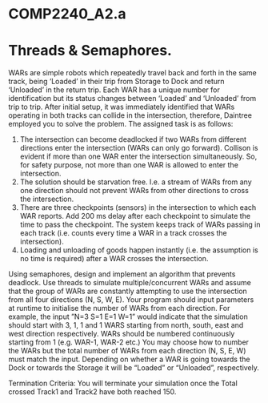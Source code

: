 # COMP2240_A2.a
# Threads & Semaphores. 

WARs are simple robots which repeatedly travel back and forth in the same track, being ‘Loaded’ in their trip from Storage to Dock and return ‘Unloaded’ in the return trip. 
Each WAR has a unique number for identification but its status changes between ‘Loaded’ and ‘Unloaded’ from trip to trip. 
After initial setup, it was immediately identified that WARs operating in both tracks can collide in the intersection, therefore, Daintree employed you to solve the problem. 
The assigned task is as follows:

1. The intersection can become deadlocked if two WARs from different directions enter the intersection (WARs can only go forward). 
Collison is evident if more than one WAR enter the intersection simultaneously. So, for safety purpose, not more than one WAR is allowed to enter the intersection.
2. The solution should be starvation free. I.e. a stream of WARs from any one direction should not prevent WARs from other directions to cross the intersection.
3. There are three checkpoints (sensors) in the intersection to which each WAR reports. Add 200 ms delay after each checkpoint to simulate the time to pass the checkpoint. The system keeps track of WARs passing in each track (i.e. counts every time a WAR in a track crosses the intersection).
4. Loading and unloading of goods happen instantly (i.e. the assumption is no time is required) after a WAR crosses the intersection.

Using semaphores, design and implement an algorithm that prevents deadlock. 
Use threads to simulate multiple/concurrent WARs and assume that the group of WARs are constantly attempting to use the intersection from all four directions (N, S, W, E). 
Your program should input parameters at runtime to initialise the number of WARs from each direction. 
For example, the input ”N=3 S=1 E=1 W=1” would indicate that the simulation should start with 3, 1, 1 and 1 WARS starting from north, south, east and west direction respectively. 
WARs should be numbered continuously starting from 1 (e.g. WAR-1, WAR-2 etc.) You may choose how to number the WARs but the total number of WARs from each direction (N, S, E, W) must match the input. 
Depending on whether a WAR is going towards the Dock or towards the Storage it will be “Loaded” or “Unloaded”, respectively.

Termination Criteria:
You will terminate your simulation once the Total crossed Track1 and Track2 have both reached 150.
